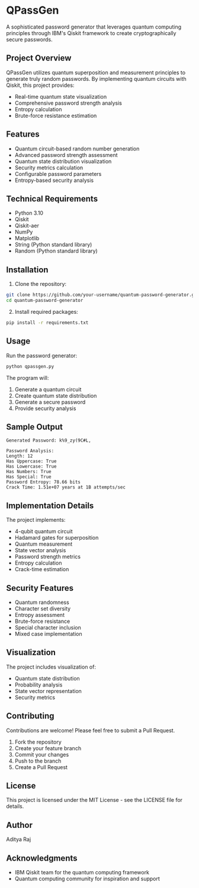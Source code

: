 # QPassGen

A sophisticated password generator that leverages quantum computing principles through IBM's Qiskit framework to create cryptographically secure passwords.

## Project Overview

QPassGen utilizes quantum superposition and measurement principles to generate truly random passwords. By implementing quantum circuits with Qiskit, this project provides:
- Real-time quantum state visualization
- Comprehensive password strength analysis
- Entropy calculation
- Brute-force resistance estimation

## Features

- Quantum circuit-based random number generation
- Advanced password strength assessment
- Quantum state distribution visualization
- Security metrics calculation
- Configurable password parameters
- Entropy-based security analysis

## Technical Requirements

- Python 3.10
- Qiskit
- Qiskit-aer
- NumPy
- Matplotlib
- String (Python standard library)
- Random (Python standard library)

## Installation

1. Clone the repository:
```bash
git clone https://github.com/your-username/quantum-password-generator.git
cd quantum-password-generator
```

2. Install required packages:
```bash
pip install -r requirements.txt
```

## Usage

Run the password generator:
```python
python qpassgen.py
```

The program will:
1. Generate a quantum circuit
2. Create quantum state distribution
3. Generate a secure password
4. Provide security analysis

## Sample Output

```
Generated Password: k%9_zy(9C#L,

Password Analysis:
Length: 12
Has Uppercase: True
Has Lowercase: True
Has Numbers: True
Has Special: True
Password Entropy: 78.66 bits
Crack Time: 1.51e+07 years at 1B attempts/sec
```

## Implementation Details

The project implements:
- 4-qubit quantum circuit
- Hadamard gates for superposition
- Quantum measurement
- State vector analysis
- Password strength metrics
- Entropy calculation
- Crack-time estimation

## Security Features

- Quantum randomness
- Character set diversity
- Entropy assessment
- Brute-force resistance
- Special character inclusion
- Mixed case implementation

## Visualization

The project includes visualization of:
- Quantum state distribution
- Probability analysis
- State vector representation
- Security metrics

## Contributing

Contributions are welcome! Please feel free to submit a Pull Request.

1. Fork the repository
2. Create your feature branch
3. Commit your changes
4. Push to the branch
5. Create a Pull Request

## License

This project is licensed under the MIT License - see the LICENSE file for details.

## Author

Aditya Raj

## Acknowledgments

- IBM Qiskit team for the quantum computing framework
- Quantum computing community for inspiration and support
